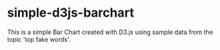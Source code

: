 # simple-d3js-barchart
This is a simple Bar Chart created with D3.js using sample data from the topic 'top fake words'.

